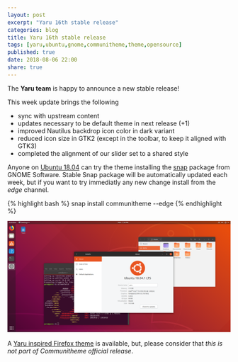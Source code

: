 ```yaml
---
layout: post
excerpt: "Yaru 16th stable release"
categories: blog
title: Yaru 16th stable release
tags: [yaru,ubuntu,gnome,communitheme,theme,opensource]
published: true
date: 2018-08-06 22:00
share: true
---
```


The **Yaru team** is happy to announce a new stable release!

This week update brings the following

- sync with upstream content
- updates necessary to be default theme in next release (+1)
- improved Nautilus backdrop icon color in dark variant
- reduced icon size in GTK2 (except in the toolbar, to keep it aligned with GTK3)
- completed the alignment of our slider set to a shared style

Anyone on [Ubuntu 18.04](https://www.ubuntu.com/download/desktop) can try the theme installing the [snap](https://snapcraft.io/communitheme) package from GNOME Software.
Stable Snap package will be automatically updated each week, but if you want to try immediatly any new change install from the *edge* channel.

{% highlight bash %}
snap install communitheme --edge
{% endhighlight %}

![yaru-release-pic](/images/ubuntu-yaru.png)


A [Yaru inspired Firefox theme](https://color.firefox.com/?theme=XQAAAALtAAAAAAAAAABBKYhm849SCiazH1KEGccwS-xNVAWBveAusLC2VAlvlSjJ6UJSeqAgCYbdwa_-rV70IROd68eEot6ey6DBD6clRBXp1e7Wbm3jkhhZsTB6iGtxUNA9rD_f7WkYu4v4RFB_XR74DFyPAFWYVQkUMNbL2Mo2sQa9jDMc35kqQOoJm4_aT6Dkc9xrEV6O_-5hkDwOlMzIcFLFRtRxRaGEyH-y4Be72Vgc9j_f_vkOgA) is available, but, please consider that *this is not part of Communitheme official release*.
